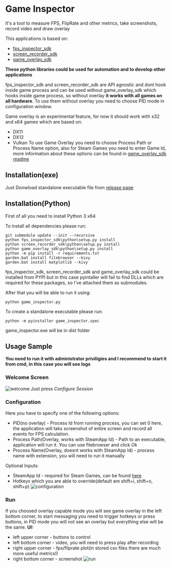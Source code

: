 # Game Inspector
It's a tool to measure FPS, FlipRate and other metrics, take screenshots, record video and draw overlay

This applications is based on:
* [fps_inspector_sdk](https://github.com/Andrey1994/fps_inspector_sdk)
* [screen_recorder_sdk](https://github.com/Andrey1994/screen_recorder_sdk)
* [game_overlay_sdk](https://github.com/Andrey1994/game_overlay_sdk)

**These python libraries could be used for automation and to develop other applications**

fps_inspector_sdk and screen_recorder_sdk are API agnostic and dont hook inside game process and can be used without game_overlay_sdk which hooks inside game process, so without overlay **it works with all games on all hardware**. To use them without overlay you need to choose PID mode in configuration window.

Game overlay is an experimental feature, for now it should work with x32 and x64 games which are based on:
* DX11
* DX12
* Vulkan
To use Game Overlay you need to choose Process Path or Process Name option, also for Steam Games you need to enter Game Id, more information about these options can be found in [game_overlay_sdk readme](https://github.com/Andrey1994/game_overlay_sdk)

## Installation(exe)
Just Donwload standalone executable file from [release page](https://github.com/Andrey1994/game_inspector/releases)

## Installation(Python)
First of all you need to install Python 3 x64

To install all dependencies please run:
```
git submodule update --init --recursive
python fps_inspector_sdk\python\setup.py install
python screen_recorder_sdk\python\setup.py install
python game_overlay_sdk\python\setup.py install
python -m pip install -r requirements.txt
garden.bat install filebrowser --kivy
garden.bat install matplotlib --kivy
```
fps_inspector_sdk, screen_recorder_sdk and game_overlay_sdk could be installed from PYPI but in this case pyintaller will fail to find DLLs which are required for these packages, so I've attached them as submodules.

After that you will be able to run it using:
```
python game_inspector.py
```
To create a standalone executable please run:
```
python -m pyinstaller game_inspector.spec
```
game_inspector.exe will be in dist folder

## Usage Sample
**You need to run it with administrator priviligies and I recommend to start it from cmd, in this case you will see logs**
### Welcome Screen
![welcome](https://live.staticflickr.com/65535/48117105993_fed148044b_b.jpg)
Just press *Configure Session*
### Configuration
Here you have to specify one of the following options:
* PID(no overlay) - Process Id from running process, you can set 0 here, the application will taks screenshot of entire screen and record all events for FPS calculation. 
* Process Path(Overlay, works with SteamApp Id) - Path to an executable, application will run it. You can use filebrowser and click *Ok*
* Process Name(Overlay, doesnt works with SteamApp Id) - process name with extension, you will need to run it manually

Optional Inputs:
* SteamApp Id -  required for Steam Games, can be found [here](https://steamdb.info/search)
* Hotkeys which you are able to override(default are shift+i, shift+o, shift+p)
![configuration](https://live.staticflickr.com/65535/48117073956_4074e6d06b_b.jpg)

### Run
If you choosed overlay capable mode you will see game overlay in the left bottom corner, to start messaging you need to trigger hotkeys or press buttons, in PID mode you will not see an overlay but everything else will be the same.
**UI:**
* left upper corner - buttons to control
* left bottom corner - video, you will need to press play after recording
* right upper corner - fps/fliprate plot(in stored csv files there are much more useful metrics!)
* right bottom corner - screenshot
![run](https://live.staticflickr.com/65535/48117073881_37c41695a9_b.jpg)

